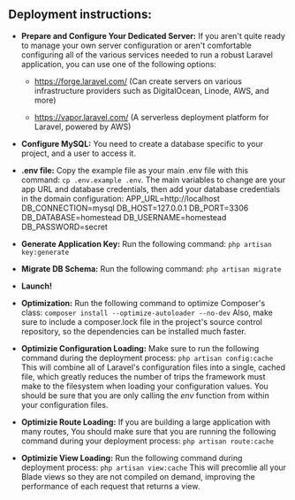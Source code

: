 ## Deployment instructions:


- **Prepare and Configure Your Dedicated Server:**
     If you aren't quite ready to manage your own server configuration or aren't comfortable configuring all of the various services needed to run a robust Laravel application, you can use one of the following options:
    - https://forge.laravel.com/ 
      (Can create servers on various infrastructure providers such as DigitalOcean, Linode, AWS, and more)
      
    - https://vapor.laravel.com/ 
      (A serverless deployment platform for Laravel, powered by AWS)

- **Configure MySQL:**
     You need to create a database specific to your project, and a user to access it.

- **.env file:**
      Copy the example file as your main .env file with this command: `cp .env.example .env`.
      The main variables to change are your app URL and database credentials, then add your database credentials in the domain configuration: 
        APP_URL=http://localhost
        DB_CONNECTION=mysql
        DB_HOST=127.0.0.1
        DB_PORT=3306
        DB_DATABASE=homestead
        DB_USERNAME=homestead
        DB_PASSWORD=secret

- **Generate Application Key:**
     Run the following command: `php artisan key:generate`

- **Migrate DB Schema:**
     Run the following command: `php artisan migrate`

- **Launch!**

- **Optimization:**
    Run the following command to optimize Composer's class: 
    `composer install --optimize-autoloader --no-dev`
    Also, make sure to include a composer.lock file in the project's source control repository, so the dependencies can be installed much faster.

- **Optimizie Configuration Loading:**
    Make sure to run the following command during the deployment process: 
    `php artisan config:cache`
    This will combine all of Laravel's configuration files into a single, cached file, which greatly reduces the number of trips the framework must make to the         filesystem when loading your configuration values.
    You should be sure that you are only calling the *env* function from within your configuration files.

- **Optimizie Route Loading:**
    If you are building a large application with many routes, You should make sure that you are running the following command during your deployment process: 
    `php artisan route:cache`

- **Optimizie View Loading:**
    Run the following command during deployment process: 
    `php artisan view:cache`
    This will precomlie all your Blade views so they are not compiled on demand, improving the performance of each request that returns a view.
